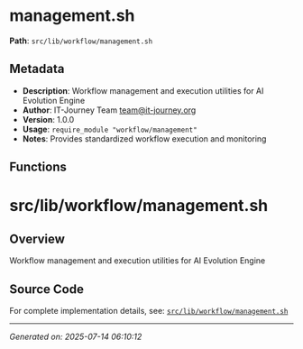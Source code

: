 # management.sh

**Path**: `src/lib/workflow/management.sh`

## Metadata

- **Description**: Workflow management and execution utilities for AI Evolution Engine
- **Author**: IT-Journey Team <team@it-journey.org>
- **Version**: 1.0.0
- **Usage**: `require_module "workflow/management"`
- **Notes**: Provides standardized workflow execution and monitoring

## Functions

# src/lib/workflow/management.sh

## Overview

Workflow management and execution utilities for AI Evolution Engine


## Source Code

For complete implementation details, see: [`src/lib/workflow/management.sh`](../../src/lib/workflow/management.sh)

---
*Generated on: 2025-07-14 06:10:12*
